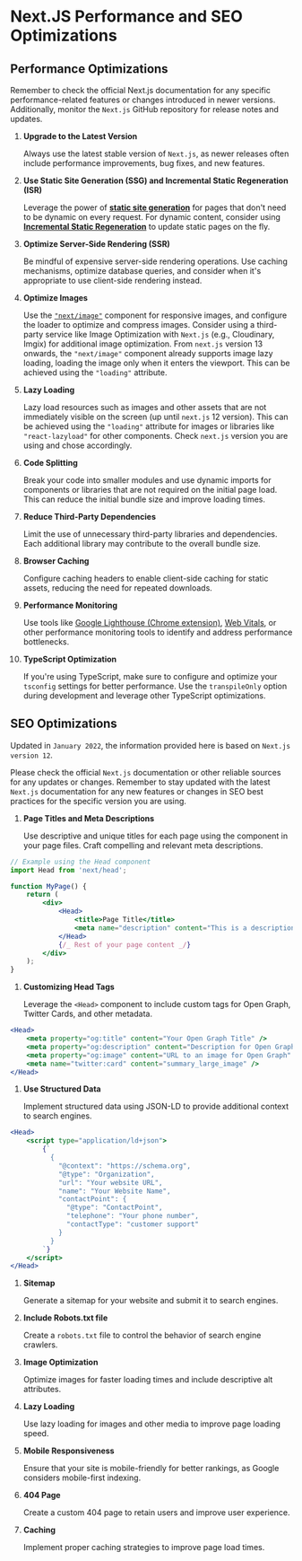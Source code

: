 # Next.JS Performance and SEO Optimizations

## Performance Optimizations

Remember to check the official Next.js documentation for any specific performance-related features or changes introduced in newer versions. Additionally, monitor the `Next.js` GitHub repository for release notes and updates.

1. **Upgrade to the Latest Version**<br/>

    Always use the latest stable version of `Next.js`, as newer releases often include performance improvements, bug fixes, and new features.

1. **Use Static Site Generation (SSG) and Incremental Static Regeneration (ISR)**<br/>

    Leverage the power of [**static site generation**](https://nextjs.org/docs/pages/building-your-application/rendering/static-site-generation) for pages that don't need to be dynamic on every request. For dynamic content, consider using [**Incremental Static Regeneration**](https://nextjs.org/docs/pages/building-your-application/data-fetching/incremental-static-regeneration) to update static pages on the fly.

1. **Optimize Server-Side Rendering (SSR)**<br/>

    Be mindful of expensive server-side rendering operations. Use caching mechanisms, optimize database queries, and consider when it's appropriate to use client-side rendering instead.

1. **Optimize Images**<br/>

    Use the [`"next/image"`](https://nextjs.org/docs/pages/api-reference/components/image) component for responsive images, and configure the loader to optimize and compress images. Consider using a third-party service like Image Optimization with `Next.js` (e.g., Cloudinary, Imgix) for additional image optimization. From `next.js` version 13 onwards, the `"next/image"` component already supports image lazy loading, loading the image only when it enters the viewport. This can be achieved using the `"loading"` attribute.

1. **Lazy Loading**<br/>

    Lazy load resources such as images and other assets that are not immediately visible on the screen (up until `next.js` 12 version). This can be achieved using the `"loading"` attribute for images or libraries like `"react-lazyload"` for other components. Check `next.js` version you are using and chose accordingly.

1. **Code Splitting**<br/>

    Break your code into smaller modules and use dynamic imports for components or libraries that are not required on the initial page load. This can reduce the initial bundle size and improve loading times.

1. **Reduce Third-Party Dependencies**<br/>

    Limit the use of unnecessary third-party libraries and dependencies. Each additional library may contribute to the overall bundle size.

1. **Browser Caching**<br/>

    Configure caching headers to enable client-side caching for static assets, reducing the need for repeated downloads.

1. **Performance Monitoring**<br/>

    Use tools like [Google Lighthouse (Chrome extension)](https://chromewebstore.google.com/detail/lighthouse/blipmdconlkpinefehnmjammfjpmpbjk), [Web Vitals](https://sentry.io/for/web-vitals/), or other performance monitoring tools to identify and address performance bottlenecks.

1. **TypeScript Optimization**<br/>

    If you're using TypeScript, make sure to configure and optimize your `tsconfig` settings for better performance. Use the `transpileOnly` option during development and leverage other TypeScript optimizations.

## SEO Optimizations

Updated in `January 2022`, the information provided here is based on `Next.js version 12`.

Please check the official `Next.js` documentation or other reliable sources for any updates or changes. Remember to stay updated with the latest `Next.js` documentation for any new features or changes in SEO best practices for the specific version you are using.

1. **Page Titles and Meta Descriptions**<br/>

    Use descriptive and unique titles for each page using the <Head> component in your page files.
    Craft compelling and relevant meta descriptions.

```jsx
// Example using the Head component
import Head from 'next/head';

function MyPage() {
    return (
        <div>
            <Head>
                <title>Page Title</title>
                <meta name="description" content="This is a description of the page." />
            </Head>
            {/_ Rest of your page content _/}
        </div>
    );
}
```

1. **Customizing Head Tags**<br/>

    Leverage the `<Head>` component to include custom tags for Open Graph, Twitter Cards, and other metadata.

```jsx
<Head>
    <meta property="og:title" content="Your Open Graph Title" />
    <meta property="og:description" content="Description for Open Graph" />
    <meta property="og:image" content="URL to an image for Open Graph" />
    <meta name="twitter:card" content="summary_large_image" />
</Head>
```

1. **Use Structured Data**<br/>

    Implement structured data using JSON-LD to provide additional context to search engines.

```jsx
<Head>
    <script type="application/ld+json">
        {`
          {
            "@context": "https://schema.org",
            "@type": "Organization",
            "url": "Your website URL",
            "name": "Your Website Name",
            "contactPoint": {
              "@type": "ContactPoint",
              "telephone": "Your phone number",
              "contactType": "customer support"
            }
          }
        `}
    </script>
</Head>
```

1. **Sitemap**<br/>

    Generate a sitemap for your website and submit it to search engines.

1. **Include Robots.txt file**<br/>

    Create a `robots.txt` file to control the behavior of search engine crawlers.

1. **Image Optimization**<br/>

    Optimize images for faster loading times and include descriptive alt attributes.

1. **Lazy Loading**<br/>

    Use lazy loading for images and other media to improve page loading speed.

1. **Mobile Responsiveness**<br/>

    Ensure that your site is mobile-friendly for better rankings, as Google considers mobile-first indexing.

1. **404 Page**<br/>

    Create a custom 404 page to retain users and improve user experience.

1. **Caching**<br/>

    Implement proper caching strategies to improve page load times.

